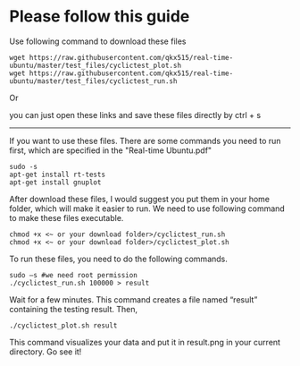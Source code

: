 # Please follow this guide
Use following command to download these files
```
wget https://raw.githubusercontent.com/qkx515/real-time-ubuntu/master/test_files/cyclictest_plot.sh
wget https://raw.githubusercontent.com/qkx515/real-time-ubuntu/master/test_files/cyclictest_run.sh
```
Or

you can just open these links and save these files directly by ctrl + s

-------------------------------------------------------------------------------------------------------------------------------

If you want to use these files. There are some commands you need to run first, which are specified in the "Real-time Ubuntu.pdf"

```
sudo -s
apt-get install rt-tests
apt-get install gnuplot
```

After download these files, I would suggest you put them in your home folder, which will make it easier to run. We need to use following command to make these files executable.

```
chmod +x <~ or your download folder>/cyclictest_run.sh
chmod +x <~ or your download folder>/cyclictest_plot.sh
```

To run these files, you need to do the following commands.

```
sudo –s #we need root permission
./cyclictest_run.sh 100000 > result
```

Wait for a few minutes. This command creates a file named “result” containing the testing result. Then,

```
./cyclictest_plot.sh result
```

This command visualizes your data and put it in result.png in your current directory. Go see it!
